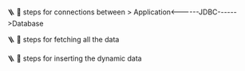 🪜 🍁 steps for connections between   >   Application<------JDBC------>Database

🪜 🍁 steps for fetching all the data

🪜 🍁 steps for inserting the dynamic data


